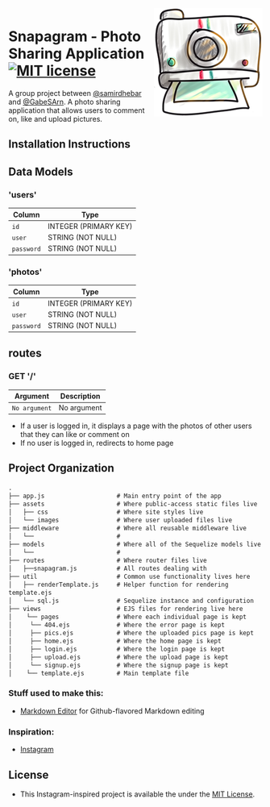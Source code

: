 <img src="camera.png" align="right" />

# Snapagram - Photo Sharing Application [![MIT license](https://img.shields.io/badge/license-MIT-blue.svg)](https://raw.githubusercontent.com/samirdhebar/photo-sharing-app/master/LICENSE.md)
A group project between [@samirdhebar](https://github.com/samirdhebar) and [@GabeSArn](https://github.com/GabeSArn). A photo sharing application that allows users to comment on, like and upload pictures.

## Installation Instructions


## Data Models
### 'users'

| Column                | Type                 |
|-----------------------|----------------------|
|`id`                   | INTEGER (PRIMARY KEY)|
|`user`                 | STRING (NOT NULL)    |
|`password`             | STRING (NOT NULL)    |

### 'photos'

| Column                | Type                 |
|-----------------------|----------------------|
|`id`                   | INTEGER (PRIMARY KEY)|
|`user`                 | STRING (NOT NULL)    |
|`password`             | STRING (NOT NULL)    |



## routes
### GET '/'
| Argument              | Description                                                                                 |
|-----------------------|---------------------------------------------------------------------------------------------|
| `No argument`         | No argument                                                                                 |

* If a user is logged in, it displays a page with the photos of other users that they can like or comment on
* If no user is logged in, redirects to home page

## Project Organization

```
.
├── app.js                    # Main entry point of the app
├── assets                    # Where public-access static files live
│   ├── css                   # Where site styles live
│   └── images                # Where user uploaded files live
├── middleware                # Where all reusable middleware live
│   └──                       #
├── models                    # Where all of the Sequelize models live
│   └──                       #                
├── routes                    # Where router files live
│   ├──snapagram.js           # All routes dealing with    
├── util                      # Common use functionality lives here
│   ├── renderTemplate.js     # Helper function for rendering template.ejs
│   └── sql.js                # Sequelize instance and configuration
├── views                     # EJS files for rendering live here
│    └── pages                # Where each individual page is kept
│     └── 404.ejs             # Where the error page is kept
│     ├── pics.ejs            # Where the uploaded pics page is kept              
│     ├── home.ejs            # Where the home page is kept
│     ├── login.ejs           # Where the login page is kept
│     ├── upload.ejs          # Where the upload page is kept
│     └── signup.ejs          # Where the signup page is kept
│    └── template.ejs         # Main template file
```


### Stuff used to make this:

 * [Markdown Editor](https://github.com/jbt/markdown-editor) for Github-flavored Markdown editing

### Inspiration:
* [Instagram](https://www.instagram.com)

## License
* This Instagram-inspired project is available the under the [MIT License](https://github.com/samirdhebar/Price-Buzz/blob/master/LICENSE.md).
